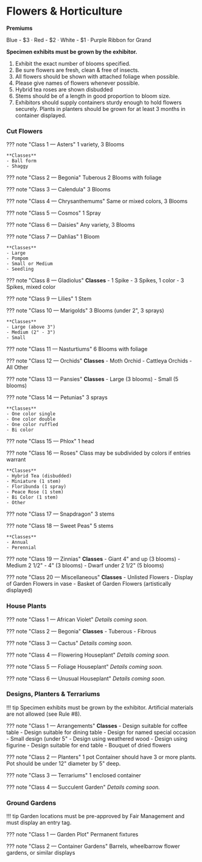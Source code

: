 # Flowers & Horticulture

**Premiums**

Blue - $3 · Red - $2 · White - $1 · Purple Ribbon for Grand

**Specimen exhibits must be grown by the exhibitor.**
1. Exhibit the exact number of blooms specified.
2. Be sure flowers are fresh, clean & free of insects.
3. All flowers should be shown with attached foliage when possible.
4. Please give names of flowers whenever possible.
5. Hybrid tea roses are shown disbudded
6. Stems should be of a length in good proportion to bloom size.
7. Exhibitors should supply containers sturdy enough to hold flowers securely.
Plants in planters should be grown for at least 3 months in container displayed.

### Cut Flowers

??? note "Class 1 — Asters"
    1 variety, 3 Blooms

    **Classes**
    - Ball form
    - Shaggy

??? note "Class 2 — Begonia"
    Tuberous 2 Blooms with foliage

??? note "Class 3 — Calendula"
    3 Blooms

??? note "Class 4 — Chrysanthemums"
    Same or mixed colors, 3 Blooms

??? note "Class 5 — Cosmos"
    1 Spray

??? note "Class 6 — Daisies"
    Any variety, 3 Blooms

??? note "Class 7 — Dahlias"
    1 Bloom

    **Classes**
    - Large
    - Pompom
    - Small or Medium
    - Seedling

??? note "Class 8 — Gladiolus"
    **Classes**
    - 1 Spike
    - 3 Spikes, 1 color
    - 3 Spikes, mixed color

??? note "Class 9 — Lilies"
    1 Stem

??? note "Class 10 — Marigolds"
    3 Blooms (under 2", 3 sprays)

    **Classes**
    - Large (above 3")
    - Medium (2" - 3")
    - Small

??? note "Class 11 — Nasturtiums"
    6 Blooms with foliage

??? note "Class 12 — Orchids"
    **Classes**
    - Moth Orchid
    - Cattleya Orchids
    - All Other

??? note "Class 13 — Pansies"
    **Classes**
    - Large (3 blooms)
    - Small (5 blooms)

??? note "Class 14 — Petunias"
    3 sprays

    **Classes**
    - One color single
    - One color double
    - One color ruffled
    - Bi color

??? note "Class 15 — Phlox"
    1 head

??? note "Class 16 — Roses"
    Class may be subdivided by colors if entries warrant

    **Classes**
    - Hybrid Tea (disbudded)
    - Miniature (1 stem)
    - Floribunda (1 spray)
    - Peace Rose (1 stem)
    - Bi Color (1 stem)
    - Other

??? note "Class 17 — Snapdragon"
    3 stems

??? note "Class 18 — Sweet Peas"
    5 stems

    **Classes**
    - Annual
    - Perennial

??? note "Class 19 — Zinnias"
    **Classes**
    - Giant 4" and up (3 blooms)
    - Medium 2 1/2" - 4" (3 blooms)
    - Dwarf under 2 1/2" (5 blooms)

??? note "Class 20 — Miscellaneous"
    **Classes**
    - Unlisted Flowers
    - Display of Garden Flowers in vase
    - Basket of Garden Flowers (artistically displayed)


### House Plants

??? note "Class 1 — African Violet"
    _Details coming soon._

??? note "Class 2 — Begonia"
    **Classes**
    - Tuberous
    - Fibrous

??? note "Class 3 — Cactus"
    _Details coming soon._

??? note "Class 4 — Flowering Houseplant"
    _Details coming soon._

??? note "Class 5 — Foliage Houseplant"
    _Details coming soon._

??? note "Class 6 — Unusual Houseplant"
    _Details coming soon._


### Designs, Planters & Terrariums

!!! tip
    Specimen exhibits must be grown by the exhibitor. Artificial materials are not allowed (see Rule #8).

??? note "Class 1 — Arrangements"
    **Classes**
    - Design suitable for coffee table
    - Design suitable for dining table
    - Design for named special occasion
    - Small design (under 5"
    - Design using weathered wood
    - Design using figurine
    - Design suitable for end table
    - Bouquet of dried flowers

??? note "Class 2 — Planters"
    1 pot
    Container should have 3 or more plants. Pot should be under 12" diameter by 5" deep.

??? note "Class 3 — Terrariums"
    1 enclosed container

??? note "Class 4 — Succulent Garden"
    _Details coming soon._


### Ground Gardens

!!! tip
    Garden locations must be pre-approved by Fair Management and must display an entry tag.

??? note "Class 1 — Garden Plot"
    Permanent fixtures

??? note "Class 2 — Container Gardens"
    Barrels, wheelbarrow flower gardens, or similar displays
